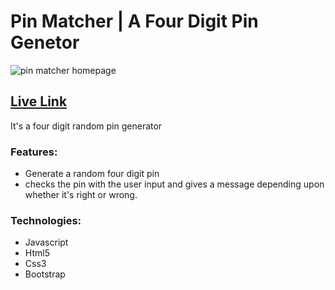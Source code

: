 # Pin Matcher | A Four Digit Pin Genetor

![pin matcher homepage](https://i.imgur.com/1z65tRJ.png)

## [Live Link](https://sou-rav.github.io/pin-matcher)

It's a four digit random pin generator

### Features:

- Generate a random four digit pin
- checks the pin with the user input and gives a message depending upon whether it's right or wrong.

### Technologies:

- Javascript
- Html5
- Css3
- Bootstrap
